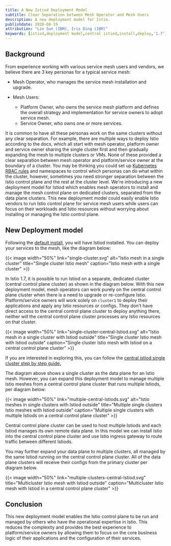```yaml
---
title: A New Istiod Deployment Model
subtitle: Clear Separation between Mesh Operator and Mesh Users
description: A new deployment model for Istio.
publishdate: 2020-08-19
attribution: "Lin Sun (IBM), Iris Ding (IBM)"
keywords: [istiod,deployment model,central istiod,install,deploy,'1.7']
---
```


## Background

From experience working with various service mesh users and vendors, we believe there are 3 key personas for a typical service mesh:

* Mesh Operator, who manages the service mesh installation and upgrade.

* Mesh Users:

  * Platform Owner, who owns the service mesh platform and defines the overall strategy and implementation for service owners to adopt service mesh.
  * Service Owner, who owns one or more services.

It is common to have all these personas work on the same clusters without any clear separation.  For example, there are multiple ways to deploy Istio according to the docs, which all start with mesh operator, platform owner and service owner sharing the single cluster first and then gradually expanding the mesh to multiple clusters or VMs.  None of these provided a clear separation between mesh operator and platform/service owner at the boundary of a cluster.  You may be thinking you could set up [Kubernetes RBAC rules](https://kubernetes.io/docs/reference/access-authn-authz/rbac/) and namespaces to control which personas can do what within the cluster, however, sometimes you need stronger separation between the Istio control plane and the rest at the cluster level.  We're introducing a new deployment model for Istiod which enables mesh operators to install and manage the mesh control plane on dedicated clusters, separated from the data plane clusters.  This new deployment model could easily enable Istio vendors to run Istio control plane for service mesh users while users can focus on their workloads and Istio resources without worrying about installing or managing the Istio control plane.

## New Deployment model

Following the [default install](/docs/setup/install/istioctl/#install-istio-using-the-default-profile), you will have Istiod installed. You can deploy your services to the mesh, like the diagram below:

{{< image width="50%"
    link="single-cluster.svg"
    alt="Istio mesh in a single cluster"
    title="Single cluster Istio mesh"
    caption="Istio mesh with a single cluster"
    >}}

In Istio 1.7, it is possible to run Istiod on a separate, dedicated cluster (central control plane cluster) as shown in the diagram below. With this new deployment model, mesh operators can work purely on the central control plane cluster when there is a need to upgrade or re-configure Istio. Platform/service owners will work solely on `cluster1` to deploy their applications and apply any Istio resources or configs. They don't have direct access to the central control plane cluster to deploy anything there, neither will the central control plane cluster processes any Istio resources on that cluster.

{{< image width="50%"
    link="single-cluster-central-Istiod.svg"
    alt="Istio mesh in a single cluster with Istiod outside"
    title="Single cluster Istio mesh with Istiod outside"
    caption="Single cluster Istio mesh with Istiod on a central control plane cluster"
    >}}

If you are interested in exploring this, you can follow the [central istiod single cluster step by step guide.](https://github.com/istio/istio/wiki/Central-Istiod-single-cluster-steps)

The diagram above shows a single cluster as the data plane for an Istio mesh. However, you can expand this deployment model to manage multiple Istio meshes from a central control plane cluster that runs multiple Istiods, per diagram below:

{{< image width="50%"
    link="multiple-central-Istiods.svg"
    alt="Istio meshes in single clusters with Istiod outside"
    title="Multiple single clusters Istio meshes with Istiod outside"
    caption="Multiple single clusters with multiple Istiods on a central control plane cluster"
    >}}

Central control plane cluster can be used to host multiple Istiods and each Istiod manages its own remote data plane. In this model we can install Istio into the central control plane cluster and use Istio ingress gateway to route traffic between different Istiods.

You may further expand your data plane to multiple clusters, all managed by the same Istiod running on the central control plane cluster. All of the data plane clusters will receive their configs from the primary cluster per diagram below.

{{< image width="50%"
    link="multiple-clusters-central-Istiod.svg"
    title="Multicluster Istio mesh with Istiod outside"
    caption="Multicluster Istio mesh with Istiod in a central control plane cluster"
    >}}

## Conclusion

This new deployment model enables the Istio control plane to be run and managed by others who have the operational expertise in Istio.  This reduces the complexity and provides the best experience to platform/service owners by allowing them to focus on the core business logic of their applications and the configuration of their services.

